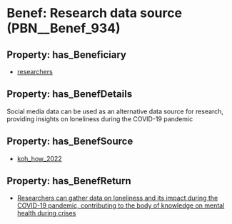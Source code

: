 # Benef: __Research data source__ (PBN__Benef_934)

## Property: has_Beneficiary

* [researchers](../Stakeholder/PBN__Stakeholder_2)

## Property: has_BenefDetails

Social media data can be used as an alternative data source for research, providing insights on loneliness during the COVID-19 pandemic

## Property: has_BenefSource

* [koh_how_2022](../Article/PBN__Article_190)

## Property: has_BenefReturn

* [Researchers can gather data on loneliness and its impact during the COVID-19 pandemic, contributing to the body of knowledge on mental health during crises](../BenefReturn/PBN__BenefReturn_1023)

